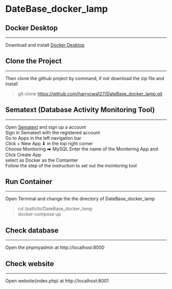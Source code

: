 # DateBase_docker_lamp

## Docker Desktop  
---------------------------------------------------------------
Download and install [Docker Desktop](https://www.docker.com/products/docker-desktop/)  

## Clone the Project
---------------------------------------------------------------
Then clone the github project by command, if not download the zip file and install 
>git clone https://github.com/harrycwa127/DateBase_docker_lamp.git  

## Sematext (Database Activity Monitoring Tool)
----------------------------------------------------------------
Open [Sematext](https://sematext.com/) and sign up a account  
Sign in Sematext with the registered account  
Go to Apps in the left navigation bar  
Click + New App ⬇ in the top right corner  
Choose Monitoring ⮕ MySQL
Enter the name of the Monitering App and Click Create App  
select as Docker as the Containter  
Follow the step of the instruction to set out the mointoring tool

## Run Container
------------------------------------------------------------------------------------
Open Terminal and change the the directory of DateBase_docker_lamp  
> cd /path/to/DateBase_docker_lamp  
> docker-compose up

## Check database
-----------------------------------------------------
Open the phpmyadmin at http://localhost:8000

## Check website
---------------------------------------------------------------
Open website(index.php) at http://localhost:8001